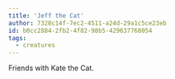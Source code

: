 ```yaml
---
title: 'Jeff the Cat'
author: 7328c14f-7ec2-4511-a24d-29a1c5ce23eb
id: b0cc2884-2fb2-4f82-98b5-429637768054
tags:
  - creatures
---
```

Friends with Kate the Cat.